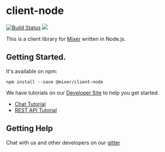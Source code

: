 # client-node

[![Build Status](https://travis-ci.org/mixer/client-node.svg)](https://travis-ci.org/mixer/client-node) [![](https://badges.gitter.im/mixer/developers.png)](https://gitter.im/mixer/developers)

This is a client library for [Mixer](https://mixer.com) written in Node.js.

## Getting Started.

It's available on npm:
```
npm install --save @mixer/client-node
```

We have tutorials on our [Developer Site](https://dev.mixer.com) to help you get started.

- [Chat Tutorial](https://dev.mixer.com/tutorials/chatbot.html)
- [REST API Tutorial](https://dev.mixer.com/tutorials/rest.html)


## Getting Help
Chat with us and other developers on our [gitter](https://gitter.im/mixer/mixer-dev)
